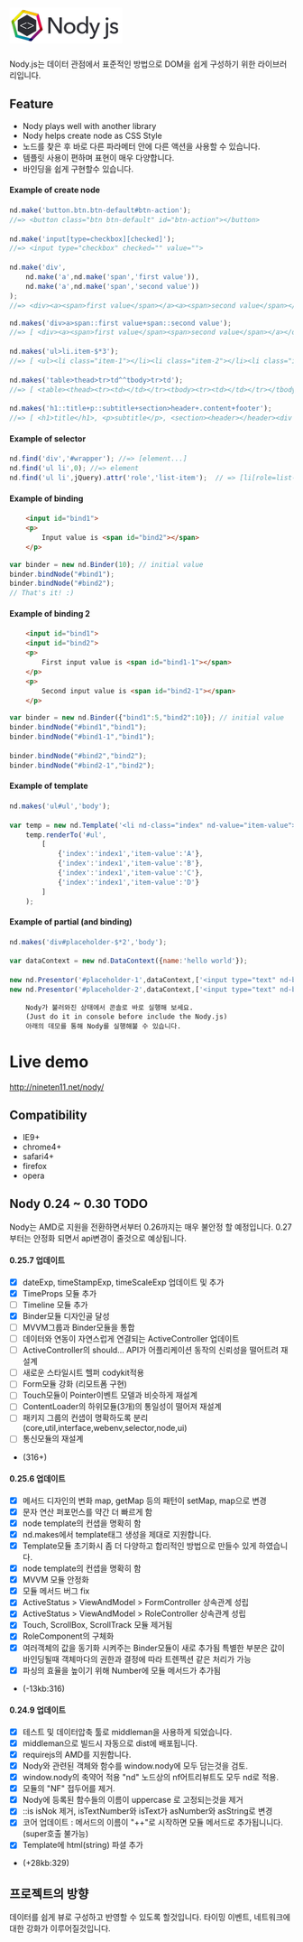 ![Nody.js](/logo/nodyjs-small.png)
==================================
Nody.js는 데이터 관점에서 표준적인 방법으로 DOM을 쉽게 구성하기 위한 라이브러리입니다. 

## Feature #
  - Nody plays well with another library
  - Nody helps create node as CSS Style
  - 노드를 찾은 후 바로 다른 파라메터 안에 다른 액션을 사용할 수 있습니다.
  - 템플릿 사용이 편하며 표현이 매우 다양합니다.
  - 바인딩을 쉽게 구현할수 있습니다.

#### Example of create node
```javascript
nd.make('button.btn.btn-default#btn-action');
//=> <button class="btn btn-default" id="btn-action"></button>

nd.make('input[type=checkbox][checked]');
//=> <input type="checkbox" checked="" value="">

nd.make('div',
	nd.make('a',nd.make('span','first value')),
	nd.make('a',nd.make('span','second value'))
);
//=> <div><a><span>first value</span></a><a><span>second value</span></a></div>
```
```javascript
nd.makes('div>a>span::first value+span::second value');
//=> [ <div><a><span>first value</span><span>second value</span></a></div> ]

nd.makes('ul>li.item-$*3');
//=> [ <ul><li class="item-1"></li><li class="item-2"></li><li class="item-3"></li></ul> ]

nd.makes('table>thead>tr>td^^tbody>tr>td');
//=> [ <table><thead><tr><td></td></tr><tbody><tr><td></td></tr></tbody></thead></table> ]

nd.makes('h1::title+p::subtitle+section>header+.content+footer');
//=> [ <h1>title</h1>, <p>subtitle</p>, <section><header></header><div class="content"></div><footer></footer></section> ]
```


#### Example of selector
```javascript
nd.find('div','#wrapper'); //=> [element...]
nd.find('ul li',0); //=> element
nd.find('ul li',jQuery).attr('role','list-item');  // => [li[role=list-item]]
```

#### Example of binding
```html
	<input id="bind1">
	<p>
		Input value is <span id="bind2"></span>
	</p>
```
```javascript
var binder = new nd.Binder(10); // initial value
binder.bindNode("#bind1");
binder.bindNode("#bind2");
// That's it! :)
```

#### Example of binding 2
```html
	<input id="bind1">
	<input id="bind2">
	<p>
		First input value is <span id="bind1-1"></span>
	</p>
	<p>
		Second input value is <span id="bind2-1"></span>
	</p>
```
```javascript
var binder = new nd.Binder({"bind1":5,"bind2":10}); // initial value
binder.bindNode("#bind1","bind1");
binder.bindNode("#bind1-1","bind1");

binder.bindNode("#bind2","bind2");
binder.bindNode("#bind2-1","bind2");
```

#### Example of template
```javascript
nd.makes('ul#ul','body');

var temp = new nd.Template('<li nd-class="index" nd-value="item-value"></li>');
	temp.renderTo('#ul',
		[
			{'index':'index1','item-value':'A'},
			{'index':'index1','item-value':'B'},
			{'index':'index1','item-value':'C'},
			{'index':'index1','item-value':'D'}
		]
	);
```
  
#### Example of partial (and binding)
```javascript
nd.makes('div#placeholder-$*2','body');

var dataContext = new nd.DataContext({name:'hello world'});

new nd.Presentor('#placeholder-1',dataContext,['<input type="text" nd-bind="name">'],true);
new nd.Presentor('#placeholder-2',dataContext,['<input type="text" nd-bind="name">'],true);
```

```
	Nody가 불러와진 상태에서 콘솔로 바로 실행해 보세요.
	(Just do it in console before include the Nody.js)
	아래의 데모를 통해 Nody를 실행해불 수 있습니다.
```

# Live demo #
<a href="http://nineten11.net/nody/">http://nineten11.net/nody/</a>

## Compatibility #
  - IE9+
  - chrome4+
  - safari4+
  - firefox
  - opera
  
  
## Nody 0.24 ~ 0.30 TODO #
Nody는 AMD로 지원을 전환하면서부터 0.26까지는 매우 불안정 할 예정입니다.
0.27부터는 안정화 되면서 api변경이 줄것으로 예상됩니다.

#### 0.25.7 업데이트
  - [x] dateExp, timeStampExp, timeScaleExp 업데이트 및 추가
  - [x] TimeProps 모듈 추가
  - [ ] Timeline 모듈 추가
  - [x] Binder모듈 디자인골 달성
  - [ ] MVVM그룹과 Binder모듈을 통합
  - [ ] 데이터와 연동이 자연스럽게 연결되는 ActiveController 업데이트
  - [ ] ActiveController의 should... API가 어플리케이션 동작의 신뢰성을 떨어트려 재설계
  - [ ] 새로운 스타일시트 헬퍼 codykit적용
  - [ ] Form모듈 강화 (리모트폼 구현)
  - [ ] Touch모듈이 Pointer이벤트 모델과 비슷하게 재설계
  - [ ] ContentLoader의 하위모듈(3개)의 통일성이 떨어져 재설계
  - [ ] 패키지 그룹의 컨샙이 명확하도록 분리 (core,util,interface,webenv,selector,node,ui)
  - [ ] 통신모듈의 재설계
  - (316+)
  
#### 0.25.6 업데이트
  - [X] 메서드 디자인의 변화 map, getMap 등의 패턴이 setMap, map으로 변경
  - [X] 문자 연산 퍼포먼스를 약간 더 빠르게 함
  - [X] node template의 컨샙을 명확히 함
  - [X] nd.makes에서 template태그 생성을 제대로 지원합니다.
  - [X] Template모듈 초기화시 좀 더 다양하고 합리적인 방법으로 만들수 있게 하였습니다.
  - [X] node template의 컨샙을 명확히 함
  - [X] MVVM 모듈 안정화
  - [X] 모듈 메서드 버그 fix
  - [X] ActiveStatus > ViewAndModel > FormController 상속관계 성립
  - [X] ActiveStatus > ViewAndModel > RoleController 상속관계 성립
  - [X] Touch, ScrollBox, ScrollTrack 모듈 제거됨
  - [x] RoleComponent의 구체화
  - [x] 여러객체의 값을 동기화 시켜주는 Binder모듈이 새로 추가됨 특별한 부분은 값이 바인딩될때 객체마다의 권한과 결정에 따라 트렌젝션 같은 처리가 가능
  - [x] 파싱의 효율을 높이기 위해 Number에 모듈 메서드가 추가됨
  - (-13kb:316)
  
#### 0.24.9 업데이트 
  - [x] 테스트 및 데이터압축 툴로 middleman을 사용하게 되었습니다.
  - [x] middleman으로 빌드시 자동으로 dist에 배포됩니다.
  - [x] requirejs의 AMD를 지원합니다.
  - [x] Nody와 관련된 객체와 함수를 window.nody에 모두 담는것을 검토.
  - [x] window.nody의 축약어 적용 "nd" 노드상의 nf어트리뷰트도 모두 nd로 적용.
  - [x] 모듈의 "NF" 접두어를 제거.
  - [x] Nody에 등록된 함수들의 이름이 uppercase 로 고정되는것을 제거
  - [x] ::is isNok 제거, isTextNumber와 isText가 asNumber와 asString로 변경
  - [x] 코어 업데이트 : 메서드의 이름이 "++"로 시작하면 모듈 메서드로 추가됩니니다.(super호출 불가능)
  - [x] Template에 html(string) 파셜 추가
  - (+28kb:329)
  
  
## 프로젝트의 방향 #
데이터를 쉽게 뷰로 구성하고 반영할 수 있도록 할것입니다.
타이밍 이벤트, 네트워크에 대한 강화가 이루어질것입니다.
